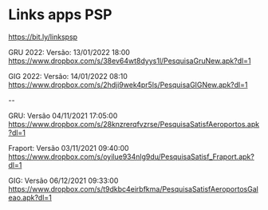 # Links apps PSP
https://bit.ly/linkspsp

GRU 2022: Versão: 13/01/2022 18:00
https://www.dropbox.com/s/38ev64wt8dyys1l/PesquisaGruNew.apk?dl=1

GIG 2022: Versão: 14/01/2022 08:10
https://www.dropbox.com/s/2hdji9wek4pr5ls/PesquisaGIGNew.apk?dl=1




--

GRU: Versão 04/11/2021  17:05:00
https://www.dropbox.com/s/28knzrerqfvzrse/PesquisaSatisfAeroportos.apk?dl=1
 
Fraport: Versão 03/11/2021  09:40:00
https://www.dropbox.com/s/oyilue934nlg9du/PesquisaSatisf_Fraport.apk?dl=1
 
GIG: Versão 06/12/2021  09:33:00
https://www.dropbox.com/s/t9dkbc4eirbfkma/PesquisaSatisfAeroportosGaleao.apk?dl=1













